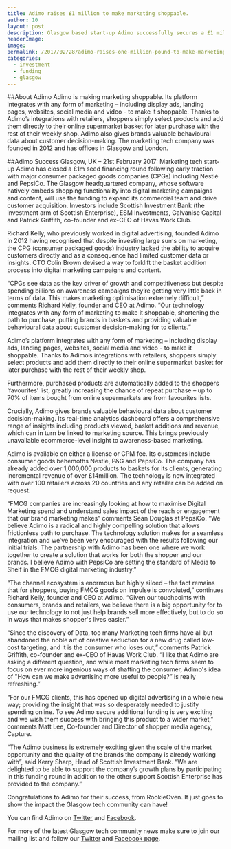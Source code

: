 ```yaml
---
title: Adimo raises £1 million to make marketing shoppable.
author: 10
layout: post
description: Glasgow based start-up Adimo successfully secures a £1 million seed for marketing commerce platform that drives impulse purchases for FMCGs.
headerImage:
image:
permalink: /2017/02/28/adimo-raises-one-million-pound-to-make-marketing-shoppable
categories:
  - investment
  - funding
  - glasgow
---
```

##About Adimo
Adimo is making marketing shoppable. Its platform integrates with any form of marketing – including display ads, landing pages, websites, social media and video - to make it shoppable. Thanks to Adimo’s integrations with retailers, shoppers simply select products and add them directly to their online supermarket basket for later purchase with the rest of their weekly shop. Adimo also gives brands valuable behavioural data about customer decision-making. The marketing tech company was founded in 2012 and has offices in Glasgow and London.

##Adimo Success
Glasgow, UK – 21st February 2017: Marketing tech start-up Adimo has closed a £1m seed financing round following early traction with major consumer packaged goods companies (CPGs) including Nestlé and PepsiCo. The Glasgow headquartered company, whose software natively embeds shopping functionality into digital marketing campaigns and content, will use the funding to expand its commercial team and drive customer acquisition. Investors include Scottish Investment Bank (the investment arm of Scottish Enterprise), ESM Investments, Galvanise Capital and Patrick Griffith, co-founder and ex-CEO of Havas Work Club.

Richard Kelly, who previously worked in digital advertising, founded Adimo in 2012 having recognised that despite investing large sums on marketing, the CPG (consumer packaged goods) industry lacked the ability to acquire customers directly and as a consequence had limited customer data or insights. CTO Colin Brown devised a way to forklift the basket addition process into digital marketing campaigns and content.

“CPGs see data as the key driver of growth and competitiveness but despite spending billions on awareness campaigns they’re getting very little back in terms of data. This makes marketing optimisation extremely difficult,” comments Richard Kelly, founder and CEO at Adimo. “Our technology integrates with any form of marketing to make it shoppable, shortening the path to purchase, putting brands in baskets and providing valuable behavioural data about customer decision-making for to clients.”

Adimo’s platform integrates with any form of marketing – including display ads, landing pages, websites, social media and video - to make it shoppable. Thanks to Adimo’s integrations with retailers, shoppers simply select products and add them directly to their online supermarket basket for later purchase with the rest of their weekly shop.

Furthermore, purchased products are automatically added to the shoppers ‘favourites’ list, greatly increasing the chance of repeat purchase – up to 70% of items bought from online supermarkets are from favourites lists.

Crucially, Adimo gives brands valuable behavioural data about customer decision-making. Its real-time analytics dashboard offers a comprehensive range of insights including products viewed, basket additions and revenue, which can in turn be linked to marketing source. This brings previously unavailable ecommerce-level insight to awareness-based marketing.

Adimo is available on either a license or CPM fee. Its customers include consumer goods behemoths Nestle, P&G and PepsiCo. The company has already added over 1,000,000 products to baskets for its clients, generating incremental revenue of over £14million. The technology is now integrated with over 100 retailers across 20 countries and any retailer can be added on request.

“FMCG companies are increasingly looking at how to maximise Digital Marketing spend and understand sales impact of the reach or engagement that our brand marketing makes” comments Sean Douglas at PepsiCo. “We believe Adimo is a radical and highly compelling solution that allows frictionless path to purchase. The technology solution makes for a seamless integration and we’ve been very encouraged with the results following our initial trials. The partnership with Adimo has been one where we work together to create a solution that works for both the shopper and our brands. I believe Adimo with PepsiCo are setting the standard of Media to Shelf in the FMCG digital marketing industry.”

“The channel ecosystem is enormous but highly siloed – the fact remains that for shoppers, buying FMCG goods on impulse is convoluted,” continues Richard Kelly, founder and CEO at Adimo. “Given our touchpoints with consumers, brands and retailers, we believe there is a big opportunity for to use our technology to not just help brands sell more effectively, but to do so in ways that makes shopper's lives easier.”

“Since the discovery of Data, too many Marketing tech firms have all but abandoned the noble art of creative seduction for a new drug called low-cost targeting, and it is the consumer who loses out,” comments Patrick Griffith, co-founder and ex-CEO of Havas Work Club. “I like that Adimo are asking a different question, and while most marketing tech firms seem to focus on ever more ingenious ways of shafting the consumer, Adimo's idea of "How can we make advertising more useful to people?” is really refreshing.”

“For our FMCG clients, this has opened up digital advertising in a whole new way; providing the insight that was so desperately needed to justify spending online. To see Adimo secure additional funding is very exciting and we wish them success with bringing this product to a wider market,” comments Matt Lee, Co-founder and Director of shopper media agency, Capture.

“The Adimo business is extremely exciting given the scale of the market opportunity and the quality of the brands the company is already working with”, said Kerry Sharp, Head of Scottish Investment Bank. “We are delighted to be able to support the company’s growth plans by participating in this funding round in addition to the other support Scottish Enterprise has provided to the company.”

Congratulations to Adimo for their success, from RookieOven. It just goes to show the impact the Glasgow tech community can have!

You can find Adimo on [Twitter](https://twitter.com/getadimo?ref_src=twsrc%5Egoogle%7Ctwcamp%5Eserp%7Ctwgr%5Eauthor) and [Facebook](https://www.facebook.com/getadimo/?fref=ts).

For more of the latest Glasgow tech community news make sure to join our mailing list and follow our [Twitter](https://twitter.com/rookieoven) and [Facebook page](https://facebook.com/rookieoven).
